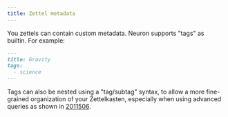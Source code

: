 ```yaml
---
title: Zettel metadata
---
```


You zettels can contain custom metadata. Neuron supports "tags" as builtin. For example:

```markdown
---
title: Gravity
tags:
  - science
---
```

Tags can also be nested using a "tag/subtag" syntax, to allow a more fine-grained organization of your Zettelkasten, especially when using advanced queries as shown in [2011506](zcf://linking-to-multiple-zettels).
